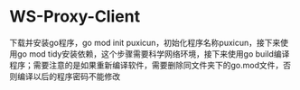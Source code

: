 # WS-Proxy-Client
下载并安装go程序，go mod init puxicun，初始化程序名称puxicun，接下来使用go mod tidy安装依赖，这个步骤需要科学网络环境，接下来使用go build编译程序；需要注意的是如果重新编译软件，需要删除同文件夹下的go.mod文件，否则编译以后的程序密码不能修改
